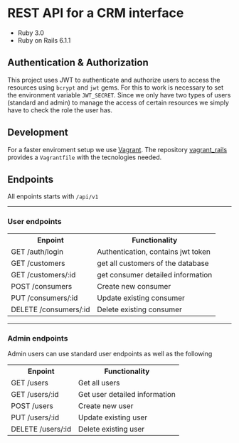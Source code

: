 <h1>REST API for a CRM interface</h1>


<ul>
  <li>Ruby 3.0</li>
  <li>Ruby on Rails 6.1.1</li>
</ul>

<h2>Authentication & Authorization</h2>

This project uses JWT to authenticate and authorize users to access the resources using <code>bcrypt</code> and <code>jwt</code> gems. For this to work is necessary to set the environment variable <code>JWT_SECRET</code>.
Since we only have two types of users (standard and admin) to manage the access of certain resources we simply have to check the role the user has.


<h2>Development</h2>

For a faster enviroment setup we use <a href="https://www.vagrantup.com/">Vagrant</a>. The repository <a href="https://github.com/RedLincoln/vagrant_rails">vagrant_rails</a> provides a <code>Vagrantfile</code> with the tecnologies needed.


<h2>Endpoints</h2>

All enpoints starts with <code>/api/v1</code>

<hr>

<h3>User endpoints</h3>

<table>
  <tr>
    <th>Enpoint</th>
    <th>Functionality</th>
  </tr>
  <tr>
    <td>GET /auth/login</td>
    <td>Authentication, contains jwt token</td>
  </tr>
  <tr>
    <td>GET /customers</td>
    <td>get all customers of the database</td>
  </tr>
  <tr>  
    <td>GET /customers/:id</td>
    <td>get consumer detailed information</td>
  </tr>
  <tr>
    <td>POST /consumers</td>
    <td>Create new consumer</td>
  </tr>
  <tr>
    <td>PUT /consumers/:id</td>
    <td>Update existing consumer</td>
  </tr>
  <tr>
    <td>DELETE /consumers/:id</td>
    <td>Delete existing consumer</td>
  </tr>
</table>

<hr>
<h3>Admin endpoints</h3>

Admin users can use standard user endpoints as well as the following

<table>
  <tr>
    <th>Enpoint</th>
    <th>Functionality</th>
  </tr>
  <tr>
    <td>GET /users</td>
    <td>Get all users</td>
  </tr>
  <tr>
    <td>GET /users/:id</td>
    <td>Get user detailed information</td>
  </tr><tr>
    <td>POST /users</td>
    <td>Create new user</td>
  </tr><tr>
    <td>PUT /users/:id</td>
    <td>Update existing user</td>
  </tr><tr>
    <td>DELETE /users/:id</td>
    <td>Delete existing user</td>
  </tr>
</table>


